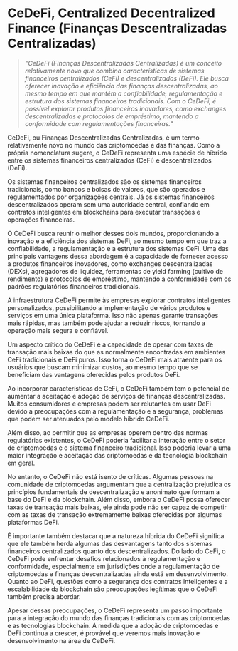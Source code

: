 # CeDeFi, Centralized Decentralized Finance (Finanças Descentralizadas Centralizadas)

>"*CeDeFi (Finanças Descentralizadas Centralizadas) é um conceito relativamente novo que combina características de sistemas financeiros centralizados (CeFi) e descentralizados (DeFi). Ele busca oferecer inovação e eficiência das finanças descentralizadas, ao mesmo tempo em que mantém a confiabilidade, regulamentação e estrutura dos sistemas financeiros tradicionais. Com o CeDeFi, é possível explorar produtos financeiros inovadores, como exchanges descentralizadas e protocolos de empréstimo, mantendo a conformidade com regulamentações financeiras.*"

CeDeFi, ou Finanças Descentralizadas Centralizadas, é um termo relativamente novo no mundo das criptomoedas e das finanças. Como a própria nomenclatura sugere, o CeDeFi representa uma espécie de híbrido entre os sistemas financeiros centralizados (CeFi) e descentralizados (DeFi).

Os sistemas financeiros centralizados são os sistemas financeiros tradicionais, como bancos e bolsas de valores, que são operados e regulamentados por organizações centrais. Já os sistemas financeiros descentralizados operam sem uma autoridade central, confiando em contratos inteligentes em blockchains para executar transações e operações financeiras.

O CeDeFi busca reunir o melhor desses dois mundos, proporcionando a inovação e a eficiência dos sistemas DeFi, ao mesmo tempo em que traz a confiabilidade, a regulamentação e a estrutura dos sistemas CeFi. Uma das principais vantagens dessa abordagem é a capacidade de fornecer acesso a produtos financeiros inovadores, como exchanges descentralizadas (DEXs), agregadores de liquidez, ferramentas de yield farming (cultivo de rendimento) e protocolos de empréstimo, mantendo a conformidade com os padrões regulatórios financeiros tradicionais.

A infraestrutura CeDeFi permite às empresas explorar contratos inteligentes personalizados, possibilitando a implementação de vários produtos e serviços em uma única plataforma. Isso não apenas garante transações mais rápidas, mas também pode ajudar a reduzir riscos, tornando a operação mais segura e confiável.

Um aspecto crítico do CeDeFi é a capacidade de operar com taxas de transação mais baixas do que as normalmente encontradas em ambientes CeFi tradicionais e DeFi puros. Isso torna o CeDeFi mais atraente para os usuários que buscam minimizar custos, ao mesmo tempo que se beneficiam das vantagens oferecidas pelos produtos DeFi.

Ao incorporar características de CeFi, o CeDeFi também tem o potencial de aumentar a aceitação e adoção de serviços de finanças descentralizadas. Muitos consumidores e empresas podem ser relutantes em usar DeFi devido a preocupações com a regulamentação e a segurança, problemas que podem ser atenuados pelo modelo híbrido CeDeFi.

Além disso, ao permitir que as empresas operem dentro das normas regulatórias existentes, o CeDeFi poderia facilitar a interação entre o setor de criptomoedas e o sistema financeiro tradicional. Isso poderia levar a uma maior integração e aceitação das criptomoedas e da tecnologia blockchain em geral.

No entanto, o CeDeFi não está isento de críticas. Algumas pessoas na comunidade de criptomoedas argumentam que a centralização prejudica os princípios fundamentais de descentralização e anonimato que formam a base do DeFi e da blockchain. Além disso, embora o CeDeFi possa oferecer taxas de transação mais baixas, ele ainda pode não ser capaz de competir com as taxas de transação extremamente baixas oferecidas por algumas plataformas DeFi.

É importante também destacar que a natureza híbrida do CeDeFi significa que ele também herda algumas das desvantagens tanto dos sistemas financeiros centralizados quanto dos descentralizados. Do lado do CeFi, o CeDeFi pode enfrentar desafios relacionados à regulamentação e conformidade, especialmente em jurisdições onde a regulamentação de criptomoedas e finanças descentralizadas ainda está em desenvolvimento. Quanto ao DeFi, questões como a segurança dos contratos inteligentes e a escalabilidade da blockchain são preocupações legítimas que o CeDeFi também precisa abordar.

Apesar dessas preocupações, o CeDeFi representa um passo importante para a integração do mundo das finanças tradicionais com as criptomoedas e as tecnologias blockchain. À medida que a adoção de criptomoedas e DeFi continua a crescer, é provável que veremos mais inovação e desenvolvimento na área de CeDeFi.
